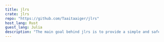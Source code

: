```yaml
---
title: jlrs
crate: jlrs
repo: "https://github.com/Taaitaaiger/jlrs"
host_lang: Rust
guest_lang: Julia
description: "The main goal behind jlrs is to provide a simple and safe interface to the Julia C API."
---
```


